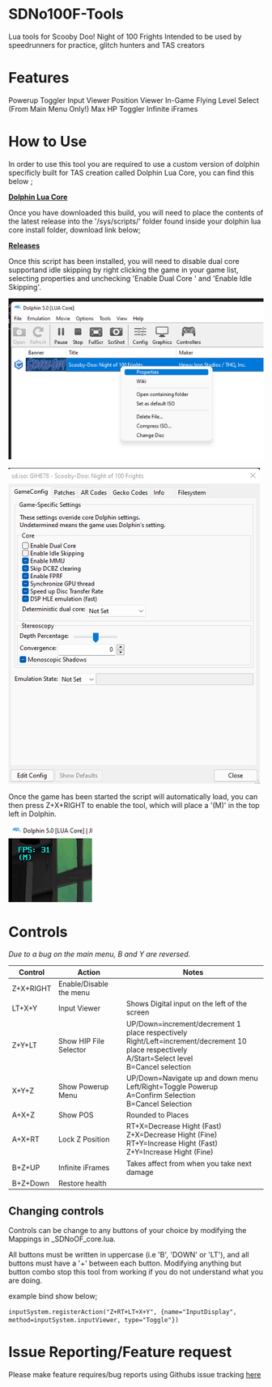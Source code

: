 
# SDNo100F-Tools

Lua tools for Scooby Doo! Night of 100 Frights Intended to be used by speedrunners for practice, glitch hunters and TAS creators

# Features

Powerup Toggler
Input Viewer
Position Viewer
In-Game Flying
Level Select (From Main Menu Only!)
Max HP Toggler
Infinite iFrames

# How to Use

In order to use this tool you are required to use a custom version of dolphin specificly built for TAS creation called Dolphin Lua Core, you can find this below ;

[**Dolphin Lua Core**](https://github.com/SwareJonge/Dolphin-Lua-Core)

Once you have downloaded this build, you will need to place the contents of the latest release into the '/sys/scripts/' folder found inside your dolphin lua core install folder, download link below;

[**Releases**](https://github.com/HDBSD/SDNo100F-Tools/releases/tag/Release)

Once this script has been installed, you will need to disable dual core supportand idle skipping by right clicking the game in your game list, selecting properties and unchecking 'Enable Dual Core ' and 'Enable Idle Skipping'.

![Open Properties](https://github.com/HDBSD/SDNo100F-Tools/raw/main/Images/dol1.png)

![Disabling options](https://github.com/HDBSD/SDNo100F-Tools/raw/main/Images/dol2.png)

Once the game has been started the script will automatically load, you can then press Z+X+RIGHT to enable the tool, which will place a '(M)' in the top left in Dolphin.

![Tool enabled](https://github.com/HDBSD/SDNo100F-Tools/raw/main/Images/dol3.png)

# Controls

*Due to a bug on the main menu, B and Y are reversed.*

| Control | Action | Notes |
|--|--| -- |
| Z+X+RIGHT | Enable/Disable the menu |  |
| LT+X+Y | Input Viewer | Shows Digital input on the left of the screen |
| Z+Y+LT | Show HIP File Selector | UP/Down=increment/decrement 1 place respectively<br> Right/Left=increment/decrement 10 place respectively<br>A/Start=Select level<br>B=Cancel selection |
| X+Y+Z | Show Powerup Menu | UP/Down=Navigate up and down menu<br>Left/Right=Toggle Powerup<br>A=Confirm Selection<br>B=Cancel Selection |
| A+X+Z | Show POS | Rounded to Places |
| A+X+RT | Lock Z Position | RT+X=Decrease Hight (Fast)<br>Z+X=Decrease Hight (Fine)<br>RT+Y=Increase Hight (Fast)<br>Z+Y=Increase Hight (Fine) |
| B+Z+UP | Infinite iFrames | Takes affect from when you take next damage |
| B+Z+Down | Restore health |  |

## Changing controls

Controls can be change to any buttons of your choice by modifying the Mappings in _SDNoOF_core.lua.

All buttons must be written in uppercase (i.e 'B', 'DOWN' or 'LT'), and all buttons must have a '+' between each button.
Modifying anything but button combo stop this tool from working if you do not understand what you are doing.

example bind show below;

    inputSystem.registerAction("Z+RT+LT+X+Y", {name="InputDisplay", method=inputSystem.inputViewer, type="Toggle"})

# Issue Reporting/Feature request

Please make feature requires/bug reports using Githubs issue tracking [here](https://github.com/HDBSD/SDNo100F-Tools/issues)

